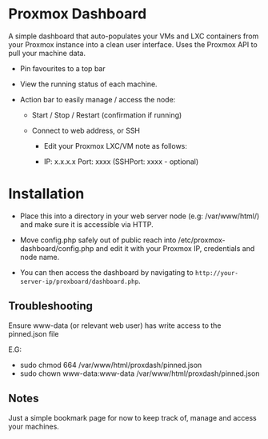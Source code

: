 # Proxmox Dashboard

A simple dashboard that auto-populates your VMs and LXC containers from your Proxmox instance into a clean user interface. Uses the Proxmox API to pull your machine data.

- Pin favourites to a top bar

- View the running status of each machine.

- Action bar to easily manage / access the node:

    - Start / Stop / Restart (confirmation if running)

    - Connect to web address, or SSH

        - Edit your Proxmox LXC/VM note as follows:

        - IP: x.x.x.x Port: xxxx (SSHPort: xxxx - optional)

# Installation

- Place this into a directory in your web server node (e.g: /var/www/html/) and make sure it is accessible via HTTP.

- Move config.php safely out of public reach into /etc/proxmox-dashboard/config.php and edit it with your Proxmox IP, credentials and node name.

- You can then access the dashboard by navigating to `http://your-server-ip/proxboard/dashboard.php`.

## Troubleshooting

Ensure www-data (or relevant web user) has write access to the pinned.json file

E.G:
- sudo chmod 664 /var/www/html/proxdash/pinned.json
- sudo chown www-data:www-data /var/www/html/proxdash/pinned.json

## Notes

Just a simple bookmark page for now to keep track of, manage and access your machines.
